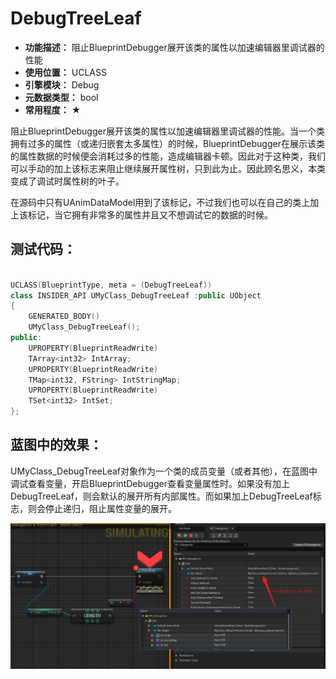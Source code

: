 ﻿# DebugTreeLeaf

- **功能描述：** 阻止BlueprintDebugger展开该类的属性以加速编辑器里调试器的性能
- **使用位置：** UCLASS
- **引擎模块：** Debug
- **元数据类型：** bool
- **常用程度：** ★

阻止BlueprintDebugger展开该类的属性以加速编辑器里调试器的性能。当一个类拥有过多的属性（或递归嵌套太多属性）的时候，BlueprintDebugger在展示该类的属性数据的时候便会消耗过多的性能，造成编辑器卡顿。因此对于这种类，我们可以手动的加上该标志来阻止继续展开属性树，只到此为止。因此顾名思义，本类变成了调试时属性树的叶子。

在源码中只有UAnimDataModel用到了该标记，不过我们也可以在自己的类上加上该标记，当它拥有非常多的属性并且又不想调试它的数据的时候。

## 测试代码：

```cpp

UCLASS(BlueprintType, meta = (DebugTreeLeaf))
class INSIDER_API UMyClass_DebugTreeLeaf :public UObject
{
	GENERATED_BODY()
	UMyClass_DebugTreeLeaf();
public:
	UPROPERTY(BlueprintReadWrite)
	TArray<int32> IntArray;
	UPROPERTY(BlueprintReadWrite)
	TMap<int32, FString> IntStringMap;
	UPROPERTY(BlueprintReadWrite)
	TSet<int32> IntSet;
};

```

## 蓝图中的效果：

UMyClass_DebugTreeLeaf对象作为一个类的成员变量（或者其他），在蓝图中调试查看变量，开启BlueprintDebugger查看变量属性时。如果没有加上DebugTreeLeaf，则会默认的展开所有内部属性。而如果加上DebugTreeLeaf标志，则会停止递归，阻止属性变量的展开。

![Snipaste_2024-02-29_21-17-51](Snipaste_2024-02-29_21-17-51.png)
